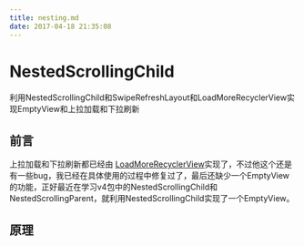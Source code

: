```yaml
---
title: nesting.md
date: 2017-04-18 21:35:08
---
```


# NestedScrollingChild
利用NestedScrollingChild和SwipeRefreshLayout和LoadMoreRecyclerView实现EmptyView和上拉加载和下拉刷新

## 前言

上拉加载和下拉刷新都已经由 [LoadMoreRecyclerView](https://github.com/1030310877/LoadMoreRecyclerView)实现了，不过他这个还是有一些bug，我已经在具体使用的过程中修复过了，最后还缺少一个EmptyView的功能，正好最近在学习v4包中的NestedScrollingChild和NestedScrollingParent，就利用NestedScrollingChild实现了一个EmptyView。

## 原理


